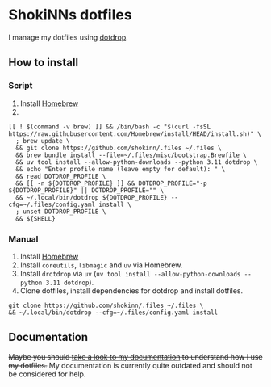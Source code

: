 # ShokiNNs dotfiles

I manage my dotfiles using [dotdrop](https://github.com/deadc0de6/dotdrop).

## How to install

### Script

1. Install [Homebrew](https://brew.sh/)
2. 

```shell
[[ ! $(command -v brew) ]] && /bin/bash -c "$(curl -fsSL https://raw.githubusercontent.com/Homebrew/install/HEAD/install.sh)" \
  ; brew update \
  && git clone https://github.com/shokinn/.files ~/.files \
  && brew bundle install --file=~/.files/misc/bootstrap.Brewfile \
  && uv tool install --allow-python-downloads --python 3.11 dotdrop \
  && echo "Enter profile name (leave empty for default): " \
  && read DOTDROP_PROFILE \
  && [[ -n ${DOTDROP_PROFILE} ]] && DOTDROP_PROFILE="-p ${DOTDROP_PROFILE}" || DOTDROP_PROFILE="" \
  && ~/.local/bin/dotdrop ${DOTDROP_PROFILE} --cfg=~/.files/config.yaml install \
  ; unset DOTDROP_PROFILE \
  && ${SHELL}
```

### Manual

1. Install [Homebrew](https://brew.sh/)
2. Install `coreutils`, `libmagic` and `uv` via Homebrew.
3. Install `drotdrop` via `uv` (`uv tool install --allow-python-downloads --python 3.11 dotdrop`).
4. Clone dotfiles, install dependencies for dotdrop and install dotfiles.  
```shell
git clone https://github.com/shokinn/.files ~/.files \
&& ~/.local/bin/dotdrop --cfg=~/.files/config.yaml install
```

## Documentation

~~Maybe you should [take a look to my documentation](https://docs.pphg.tech/) to understand how I use my dotfiles.~~
My documentation is currently quite outdated and should not be considered for help.
